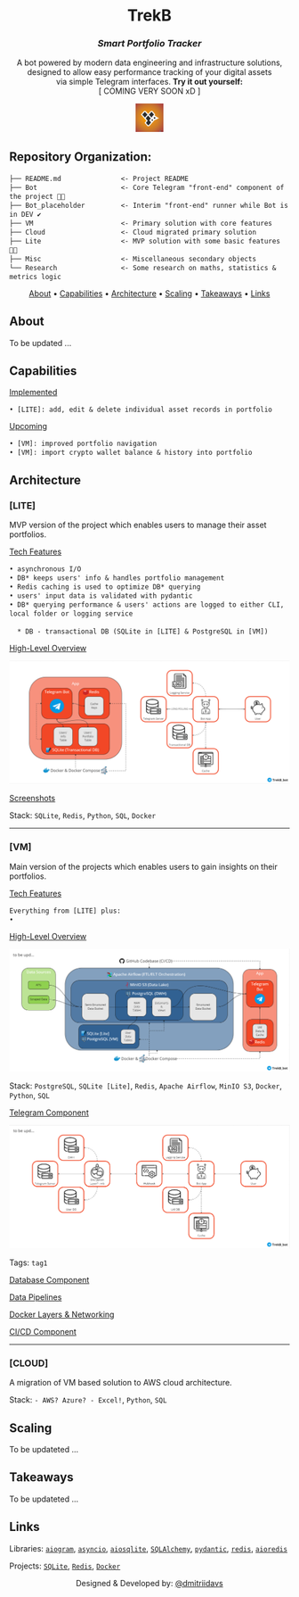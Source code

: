 <div align="center">

# TrekB
### *Smart Portfolio Tracker*

A bot powered by modern data engineering and infrastructure solutions,\
designed to allow easy performance tracking of your digital assets\
via simple Telegram interfaces. **Try it out yourself:**\
[ COMING VERY SOON xD ]

<a href="https://t.me/TrekB_bot">
  <img src="Misc/pics/TrekB_logo.png" alt="TrekB Logo" title="https://t.me/TrekB_bot" style="width:10% ; height:10%">
</a>

</div>

## Repository Organization:

    ├── README.md               <- Project README
    ├── Bot                     <- Core Telegram "front-end" component of the project 👨‍💻
    ├── Bot_placeholder         <- Interim "front-end" runner while Bot is in DEV ✔️
    ├── VM                      <- Primary solution with core features
    ├── Cloud                   <- Cloud migrated primary solution
    ├── Lite                    <- MVP solution with some basic features 👨‍💻
    ├── Misc                    <- Miscellaneous secondary objects
    └── Research                <- Some research on maths, statistics & metrics logic

<div align="center">

[About](#about) •
[Capabilities](#capabilities) •
[Architecture](#architecture) •
[Scaling](#scaling) •
[Takeaways](#takeaways) •
[Links](#links)

</div>

## About

To be updated ...

## Capabilities
    
<ins>Implemented</ins>

    • [LITE]: add, edit & delete individual asset records in portfolio
    
<ins>Upcoming</ins>

    • [VM]: improved portfolio navigation
    • [VM]: import crypto wallet balance & history into portfolio

## Architecture

### [LITE]

MVP version of the project which enables users to manage their asset portfolios.

<ins>Tech Features</ins>

    • asynchronous I/O
    • DB* keeps users' info & handles portfolio management
    • Redis caching is used to optimize DB* querying
    • users' input data is validated with pydantic
    • DB* querying performance & users' actions are logged to either CLI, local folder or logging service
    
      * DB - transactional DB (SQLite in [LITE] & PostgreSQL in [VM])
    
<ins>High-Level Overview</ins>

![LITE Architecture](Misc/pics/lite_arch_high_lvl.png?raw=true "LITE Architecture")

<ins>Screenshots</ins>

Stack: `SQLite`, `Redis`, `Python`, `SQL`, `Docker`

---

### [VM]

Main version of the projects which enables users to gain insights on their portfolios.

<ins>Tech Features</ins>

    Everything from [LITE] plus:
    • 

<ins>High-Level Overview</ins>

![VM Architecture](Misc/pics/arch_high_lvl.png?raw=true "VM Architecture")

Stack: `PostgreSQL`, `SQLite [Lite]`, `Redis`, `Apache Airflow`, `MinIO S3`, `Docker`,
`Python`, `SQL`

<ins>Telegram Component</ins>

![Telegram Component](Misc/pics/arch_tg.png?raw=true "Telegram Component")

Tags: `tag1`

<ins>Database Component</ins>

<ins>Data Pipelines</ins>

<ins>Docker Layers & Networking</ins>

<ins>CI/CD Component</ins>

---

### [CLOUD]

A migration of VM based solution to AWS cloud architecture.

Stack: `- AWS? Azure? - Excel!`, `Python`, `SQL`

## Scaling

To be updateted ...

## Takeaways

To be updateted ...

## Links

Libraries:
[`aiogram`](https://github.com/aiogram/aiogram),
[`asyncio`](https://github.com/python/asyncio),
[`aiosqlite`](https://github.com/omnilib/aiosqlite),
[`SQLAlchemy`](https://github.com/sqlalchemy/sqlalchemy),
[`pydantic`](https://github.com/pydantic/pydantic),
[`redis`](https://github.com/redis/redis),
[`aioredis`](https://github.com/aio-libs/aioredis-py)

Projects:
[`SQLite`](https://sqlite.org/index.html),
[`Redis`](https://redis.io/),
[`Docker`](https://www.docker.com/)



<div align="center">

Designed & Developed by: [@dmitriidavs](https://www.linkedin.com/in/dmitriidavs/)

</div>
